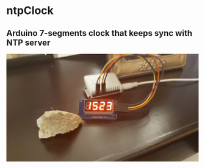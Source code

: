 # ntpClock
## Arduino 7-segments clock that keeps sync with NTP server
![nodemcu-esp8266](https://github.com/gabacode/ntpClock/blob/master/images/prev.jpg?raw=true)
